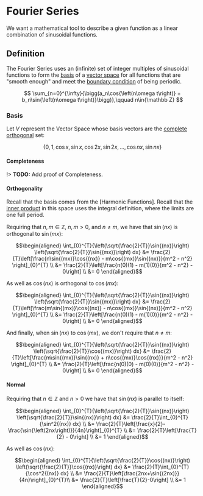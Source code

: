 # Fourier Series

We want a mathematical tool to describe a given function as a linear combination of sinusoidal functions.

## Definition

The Fourier Series uses an (infinite) set of integer multiples of sinusoidal functions to form the [basis](/maths/Basis.md) of a [vector space](/maths/VectorSpace.md) for all functions that are "smooth enough" and meet the [boundary condition](/maths/BoundaryConditions.md) of being periodic.

$$
\sum_{n=0}^{\infty}{\bigg(a_n\cos{\left(n\omega t\right)} + b_n\sin{\left(n\omega t\right)}\bigg)},\qquad n\in{\mathbb Z}
$$

### Basis

Let $V$ represent the Vector Space whose basis vectors are the [complete](/maths/Completeness.md) [orthogonal](/maths/Orthogonal.md) set:

$$\{0,1,\cos{x},\sin{x},\cos{2x},\sin{2x},...,\cos{nx},\sin{nx}\}$$

#### Completeness

!> **TODO:** Add proof of Completeness.

#### Orthogonality

Recall that the basis comes from the [Harmonic Functions]. Recall that the [inner product](/maths/InnerProduct.md) in this space uses the integral definition, where the limits are one full period.

Requiring that $n,m\in{\mathbb Z}$, $n,m>0$, and $n\neq m$, we have that $\sin{(nx)}$ is orthogonal to $\sin{(mx)}$:

$$\begin{aligned}
\int_{0}^{T}{\left(\sqrt{\frac{2}{T}}\sin{(nx)}\right) \left(\sqrt{\frac{2}{T}}\sin{(mx)}\right) dx}
  &= \frac{2}{T}\left[\frac{n\sin{(mx)}\cos{(nx)} - m\cos{(mx)}\sin{(nx)}}{m^2 - n^2} \right]_{0}^{T} \\
  &= \frac{2}{T}\left[\frac{n(0)(1) - m(1)(0)}{m^2 - n^2} - 0\right] \\
  &= 0
\end{aligned}$$

As well as $\cos{(nx)}$ is orthogonal to $\cos{(mx)}$:

$$\begin{aligned}
\int_{0}^{T}{\left(\sqrt{\frac{2}{T}}\sin{(nx)}\right) \left(\sqrt{\frac{2}{T}}\sin{(mx)}\right) dx}
  &= \frac{2}{T}\left[\frac{m\sin{(mx)}\cos{(nx)} - n\cos{(mx)}\sin{(nx)}}{m^2 - n^2} \right]_{0}^{T} \\
  &= \frac{2}{T}\left[\frac{n(0)(1) - m(1)(0)}{m^2 - n^2} - 0\right] \\
  &= 0
\end{aligned}$$

And finally, when $\sin{(nx)}$ to $\cos{(mx)}$, we don't require that $n\neq m$:

$$\begin{aligned}
\int_{0}^{T}{\left(\sqrt{\frac{2}{T}}\sin{(nx)}\right) \left(\sqrt{\frac{2}{T}}\cos{(mx)}\right) dx}
  &= \frac{2}{T}\left[\frac{m\sin{(mx)}\sin{(nx)} + n\cos{(mx)}\cos{(nx)}}{m^2 - n^2} \right]_{0}^{T} \\
  &= \frac{2}{T}\left[\frac{n(0)(0) - m(0)(0)}{m^2 - n^2} - 0\right] \\
  &= 0
\end{aligned}$$

#### Normal
Requiring that $n\in{\mathbb Z}$ and $n>0$ we have that $\sin{(nx)}$ is parallel to itself:

$$\begin{aligned}
\int_{0}^{T}{\left(\sqrt{\frac{2}{T}}\sin{(nx)}\right) \left(\sqrt{\frac{2}{T}}\sin{(nx)}\right) dx} &= \frac{2}{T}\int_{0}^{T}{\sin^2{(nx)} dx} \\
  &= \frac{2}{T}\left[\frac{x}{2}-\frac{\sin{\left(2nx\right)}}{4n}\right]_{0}^{T} \\
  &= \frac{2}{T}\left[\frac{T}{2} - 0\right] \\
  &= 1
\end{aligned}$$

As well as $\cos{(nx)}$:

$$\begin{aligned}
\int_{0}^{T}{\left(\sqrt{\frac{2}{T}}\cos{(nx)}\right) \left(\sqrt{\frac{2}{T}}\cos{(nx)}\right) dx} &= \frac{2}{T}\int_{0}^{T}{\cos^2{(nx)} dx} \\
  &= \frac{2}{T}\left[\frac{2nx+\sin{(2nx)}}{4n}\right]_{0}^{T}\\
  &= \frac{2}{T}\left[\frac{T}{2}-0\right] \\
  &= 1
\end{aligned}$$
